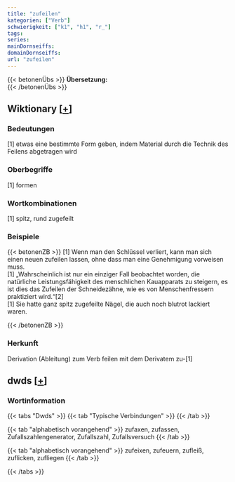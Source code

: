 ```yaml
---
title: "zufeilen"
kategorien: ["Verb"]
schwierigkeit: ["k1", "h1", "r_"]
tags:
series:
mainDornseiffs:
domainDornseiffs:
url: "zufeilen"
---
```


{{< betonenÜbs >}}
**Übersetzung:**  
{{< /betonenÜbs >}}

## Wiktionary [[+](https://de.wiktionary.org/wiki/zufeilen)]

### Bedeutungen
[1] etwas eine bestimmte Form geben, indem Material durch die Technik des Feilens abgetragen wird  

### Oberbegriffe
[1] formen  

### Wortkombinationen
[1] spitz, rund zugefeilt  

### Beispiele
{{< betonenZB >}}
[1] Wenn man den Schlüssel verliert, kann man sich einen neuen zufeilen lassen, ohne dass man eine Genehmigung vorweisen muss.  
[1] „Wahrscheinlich ist nur ein einziger Fall beobachtet worden, die natürliche Leistungsfähigkeit des menschlichen Kauapparats zu steigern, es ist dies das Zufeilen der Schneidezähne, wie es von Menschenfressern praktiziert wird.“[2]  
[1] Sie hatte ganz spitz zugefeilte Nägel, die auch noch blutrot lackiert waren.  

{{< /betonenZB >}}
### Herkunft
Derivation (Ableitung) zum Verb feilen mit dem Derivatem zu-[1]  



## dwds [[+](https://www.dwds.de/wb/zufeilen)]

### Wortinformation
{{< tabs "Dwds" >}}
{{< tab "Typische Verbindungen" >}}
{{< /tab >}}

{{< tab "alphabetisch vorangehend" >}}
zufaxen, zufassen, Zufallszahlengenerator, Zufallszahl, Zufallsversuch
{{< /tab >}}

{{< tab "alphabetisch vorangehend" >}}
zufeixen, zufeuern, zufleiß, zuflicken, zufliegen
{{< /tab >}}

{{< /tabs >}}

